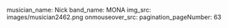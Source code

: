 musician_name: Nick
band_name: MONA
img_src: images/musician2462.png
onmouseover_src: 
pagination_pageNumber: 63